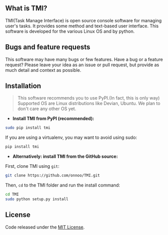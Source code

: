 ## What is TMI? ##
TMI(Task Manage Interface) is open source console software for managing user's
tasks.  It provides some method and text-based user interface.  This software is
developed for the various Linux OS and by python.

## Bugs and feature requests ##
This software may have many bugs or few features. Have a bug or a feature request?
Please leave your idea as an issue or pull request, but provide as much detail and context as possible.

## Installation ##
> This software recommends you to use PyPI.(In fact, this is only way)
Supported OS are Linux distributions like Devian, Ubuntu. We plan to don't care any other
OS yet.  
- **Install TMI from PyPI (recommended):**

```sh
sudo pip install tmi
```

If you are using a virtualenv, you may want to avoid using sudo:

```sh
pip install tmi
```

- **Alternatively: install TMI from the GitHub source:**

First, clone TMI using `git`:

```sh
git clone https://github.com/onnoo/TMI.git
```

 Then, `cd` to the TMI folder and run the install command:
```sh
cd TMI
sudo python setup.py install
```

## License ##
Code released under the [MIT License](https://github.com/onnoo/TMI/raw/master/LICENSE).
